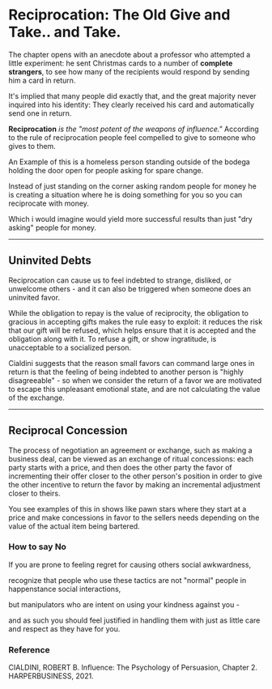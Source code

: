 # Reciprocation: The Old Give and Take.. and Take.


The chapter opens with an anecdote about a professor who attempted a little experiment: he sent Christmas cards to a number of **complete strangers**, 
to see how many of the recipients would respond by sending him a card in return. 

It's implied that many people did exactly that, and the great majority never inquired into his identity:
They clearly received his card and automatically send one in return.

**Reciprocation** *is the "most potent of the weapons of influence."* According to the rule of reciprocation people feel compelled to give to someone who gives to them.

An Example of this is a homeless person standing outside of the bodega holding the door open for people asking for spare change.

Instead of just standing on the corner asking random people for money he is creating a situation where he is doing something for you so you can reciprocate with money.

Which i would imagine would yield more successful results than just "dry asking" people for money.

-----

## Uninvited Debts

Reciprocation can cause us to feel indebted to strange, disliked, or unwelcome others - 
and it can also be triggered when someone does an uninvited favor.

While the obligation to repay is the value of reciprocity, the obligation to gracious in accepting gifts makes the rule easy to exploit: 
it reduces the risk that our gift will be refused, which helps ensure that it is accepted and the obligation along with it. 
To refuse a gift, or show ingratitude, is unacceptable to a socialized person.

Cialdini suggests that the reason small favors can command large ones in return is that the feeling of being indebted to another person is "highly disagreeable" - 
so when we consider the return of a favor we are motivated to escape this unpleasant emotional state, and are not calculating the value of the exchange.

----
## Reciprocal Concession

The process of negotiation an agreement or exchange, such as making a business deal, can be viewed as an exchange of ritual concessions: each party starts with a price, and then does the other party the favor of incrementing their offer closer to the other person's position in order to give the other incentive to return the favor by making an incremental adjustment closer to theirs.

You see examples of this in shows like pawn stars where they start at a price and make concessions in favor to the sellers needs depending on the value of the actual item being bartered. 

### How to say No 

 If you are prone to feeling regret for causing others social awkwardness, 
 
 recognize that people who use these tactics are not "normal" people in happenstance social interactions, 
 
 but manipulators who are intent on using your kindness against you - 
 
 and as such you should feel justified in handling them with just as little care and respect as they have for you.


### Reference 
CIALDINI, ROBERT B. Influence: The Psychology of Persuasion, Chapter 2. HARPERBUSINESS, 2021. 
